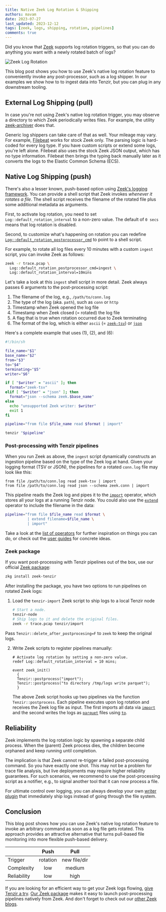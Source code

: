 ```yaml
---
title: Native Zeek Log Rotation & Shipping
authors: mavam
date: 2023-07-27
last_updated: 2023-12-12
tags: [zeek, logs, shipping, rotation, pipelines]
comments: true
---
```


Did you know that [Zeek](http://zeek.org) supports log rotation triggers, so
that you can do anything you want with a newly rotated batch of logs?

![Zeek Log Rotation](zeek-log-rotation.excalidraw.svg)

<!-- truncate -->

This blog post shows you how to use Zeek's native log rotation feature to
conveniently invoke any post-processor, such as a log shipper. In our examples
we show how to to ingest data into Tenzir, but you can plug in any downstream
tooling.

## External Log Shipping (pull)

In case you're not using Zeek's native log rotation trigger, you may observe a
directory to which Zeek periodically writes files. For example, the utility
[zeek-archiver](https://github.com/zeek/zeek-archiver) does that.

Generic log shippers can take care of that as well. Your mileage may vary. For
example, [Filebeat][filebeat] works for stock Zeek only. The parsing logic is
hard-coded for every log type. If you have custom scripts or extend some logs,
you're left alone. Filebeat also uses the stock Zeek JSON output, which has no
type information. Filebeat then brings the typing back manually later as it
converts the logs to the Elastic Common Schema (ECS).

[filebeat]: https://www.elastic.co/guide/en/beats/filebeat/current/filebeat-module-zeek.html

## Native Log Shipping (push)

There's also a lesser known, push-based option using [Zeek's logging
framework](https://docs.zeek.org/en/master/frameworks/logging.html). You can
provide a shell script that Zeek invokes *whenever it rotates a file*. The shell
script receives the filename of the rotated file plus some additional metadata
as arguments.

First, to activate log rotation, you need to set
`Log::default_rotation_interval` to a non-zero value. The default of `0 secs`
means that log rotation is disabled.

Second, to customize what's happening on rotation you can redefine
[`Log::default_rotation_postprocessor_cmd`](https://docs.zeek.org/en/master/scripts/base/frameworks/logging/main.zeek.html#id-Log::default_rotation_postprocessor_cmd)
to point to a shell script.

For example, to rotate all log files every 10 minutes with a custom `ingest`
script, you can invoke Zeek as follows:

```bash
zeek -r trace.pcap \
  Log::default_rotation_postprocessor_cmd=ingest \
  Log::default_rotation_interval=10mins
```

Let's take a look at this `ingest` shell script in more detail. Zeek always
passes 6 arguments to the post-processing script:

1. The filename of the log, e.g., `/path/to/conn.log`
2. The type of the log (aka. `path`), such as `conn` or `http`
3. Timestamp when Zeek opened the log file
4. Timestamp when Zeek closed (= rotated) the log file
5. A flag that is true when rotation occurred due to Zeek terminating
6. The format of the log, which is either `ascii` (=
   [`zeek-tsv`](/formats/zeek-tsv)) or [`json`](/formats/json)

Here's a complete example that uses (1), (2), and (6):

```bash title="ingest"
#!/bin/sh

file_name="$1"
base_name="$2"
from="$3"
to="$4"
terminating="$5"
writer="$6"

if [ "$writer" = "ascii" ]; then
  format="zeek-tsv"
elif [ "$writer" = "json" ]; then
  format="json --schema zeek.$base_name"
else
  echo "unsupported Zeek writer: $writer"
  exit 1
fi

pipeline="from file $file_name read $format | import"

tenzir "$pipeline"
```

### Post-processing with Tenzir pipelines

When you run Zeek as above, the `ingest` script dynamically constructs an
ingestion pipeline based on the type of the Zeek log at hand. Given your logging
format (TSV or JSON), the pipelines for a rotated `conn.log` file may look like
this:

```
from file /path/to/conn.log read zeek-tsv | import
from file /path/to/conn.log read json --schema zeek.conn | import
```

This pipeline reads the Zeek log and pipes it to the
[`import`](/next/operators/import) operator, which stores all your logs at a
running Tenzir node. You could also use the
[`extend`](/next/operators/extend) operator to include the filename in the data:

```bash
pipeline="from file $file_name read $format \
          | extend filename=$file_name \
          | import"
```

Take a look at the [list of operators](/operators) for further inspiration
on things you can do, or check out the [user guides](/usage) for concrete
ideas.

### Zeek package

If you want post-processing with Tenzir pipelines out of the box, use our
official [Zeek package](https://github.com/tenzir/zeek-tenzir):

```bash
zkg install zeek-tenzir
```

After installing the package, you have two options to run pipelines on rotated
Zeek logs:

1. Load the `tenzir-import` Zeek script to ship logs to a local Tenzir node

   ```bash
   # Start a node.
   tenzir-node
   # Ship logs to it and delete the original files.
   zeek -r trace.pcap tenzir/import
   ```

  Pass `Tenzir::delete_after_postprocesing=F` to `zeek` to keep the original
  logs.

2. Write Zeek scripts to register pipelines manually:

   ```zeek
   # Activate log rotation by setting a non-zero value.
   redef Log::default_rotation_interval = 10 mins;
 
   event zeek_init()
     {
     Tenzir::postprocess("import");
     Tenzir::postprocess("to directory /tmp/logs write parquet");
     }
   ```

   The above Zeek script hooks up two pipelines via the function
   `Tenzir::postprocess`. Each pipeline executes upon log rotation and receives
   the Zeek log file as input. The first imports all data via
   [`import`](/next/operators/import) and the second writes the logs as
   [`parquet`](/formats/parquet) files using [`to`](/next/operators/to).

## Reliability

Zeek implements the log rotation logic by spawning a separate child process.
When the (parent) Zeek process dies, the children become orphaned and keep
running until completion.

The implication is that Zeek cannot re-trigger a failed post-processing command.
So you have exactly one shot. This may not be a problem for trace file analysis,
but live deployments may require higher reliability guarantees. For such
scenarios, we recommend to use the post-processing script as a notifier, e.g.,
to signal another tool that it can now process a file.

For ultimate control over logging, you can always develop your own [writer
plugin](/blog/mobilizing-zeek-logs#writer-plugin) that immediately ship logs
instead of going through the file system.

## Conclusion

This blog post shows how you can use Zeek's native log rotation feature to
invoke an arbitrary command as soon as a log file gets rotated. This approach
provides an attractive alternative that turns pull-based file monitoring into
more flexible push-based delivery.

|              |   Push   |     Pull     |
| ------------ |:--------:|:------------:|
| Trigger      | rotation | new file/dir |
| Complexity   |   low    |    medium    |
| Reliability  |   low    |    high      |

If you are looking for an efficient way to get your Zeek logs flowing, [give
Tenzir a try](/overview). [Our Zeek
package](https://github.com/tenzir/zeek-tenzir) makes it easy to launch
post-processing pipelines natively from Zeek. And don't forget to check out our
[other Zeek blogs](/blog/tags/zeek).
